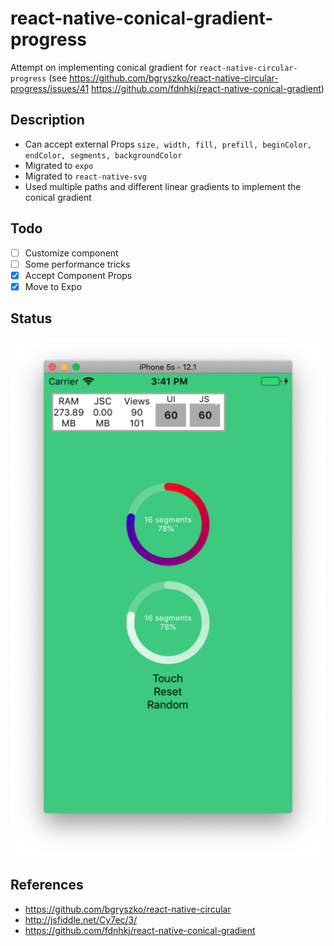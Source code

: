 # react-native-conical-gradient-progress

Attempt on implementing conical gradient for `react-native-circular-progress` (see https://github.com/bgryszko/react-native-circular-progress/issues/41
https://github.com/fdnhkj/react-native-conical-gradient)

## Description
- Can accept external Props `size,
  width,
  fill,
  prefill,
  beginColor,
  endColor,
  segments,
  backgroundColor`
- Migrated to `expo`
- Migrated to `react-native-svg`
- Used multiple paths and different linear gradients to implement the conical gradient

## Todo
- [ ] Customize component
- [ ] Some performance tricks
- [x] Accept Component Props
- [x] Move to Expo 

## Status
![iOS gif](conical_gradient_progress.png)



## References
- https://github.com/bgryszko/react-native-circular
- http://jsfiddle.net/Cy7ec/3/
- https://github.com/fdnhkj/react-native-conical-gradient
